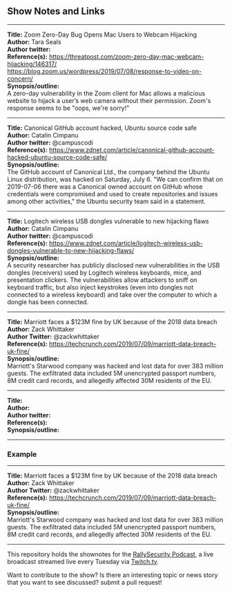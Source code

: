 ## Show Notes and Links

-----

**Title:** Zoom Zero-Day Bug Opens Mac Users to Webcam Hijacking  
**Author:** Tara Seals  
**Author twitter:**   
**Reference(s):** https://threatpost.com/zoom-zero-day-mac-webcam-hijacking/146317/  
https://blog.zoom.us/wordpress/2019/07/08/response-to-video-on-concern/  
**Synopsis/outline:**  
A zero-day vulnerability in the Zoom client for Mac allows a malicious website to hijack a user’s web camera without their permission. Zoom's response seems to be "oops, we're sorry!"  

-----

**Title:** Canonical GitHub account hacked, Ubuntu source code safe  
**Author:** Catalin Cimpanu  
**Author twitter:** @campuscodi  
**Reference(s):** https://www.zdnet.com/article/canonical-github-account-hacked-ubuntu-source-code-safe/  
**Synopsis/outline:**  
The GitHub account of Canonical Ltd., the company behind the Ubuntu Linux distribution, was hacked on Saturday, July 6. "We can confirm that on 2019-07-06 there was a Canonical owned account on GitHub whose credentials were compromised and used to create repositories and issues among other activities," the Ubuntu security team said in a statement.

-----

**Title:** Logitech wireless USB dongles vulnerable to new hijacking flaws  
**Author:** Catalin Cimpanu  
**Author twitter:** @campuscodi  
**Reference(s):** https://www.zdnet.com/article/logitech-wireless-usb-dongles-vulnerable-to-new-hijacking-flaws/  
**Synopsis/outline:**  
A security researcher has publicly disclosed new vulnerabilities in the USB dongles (receivers) used by Logitech wireless keyboards, mice, and presentation clickers. The vulnerabilities allow attackers to sniff on keyboard traffic, but also inject keystrokes (even into dongles not connected to a wireless keyboard) and take over the computer to which a dongle has been connected.

-----

**Title:** Marriott faces a $123M fine by UK because of the 2018 data breach  
**Author:** Zack Whittaker  
**Author Twitter:** @zackwhittaker  
**Reference(s):** https://techcrunch.com/2019/07/09/marriott-data-breach-uk-fine/  
**Synopsis/outline:**  
Marriott's Starwood company was hacked and lost data for over 383 million guests. The exfiltrated data included 5M unencrypted passport numbers, 8M credit card records, and allegedly affected 30M residents of the EU.

-----

**Title:**  
**Author:**  
**Author twitter:**  
**Reference(s):**  
**Synopsis/outline:**  

-----

### Example

-----

**Title:** Marriott faces a $123M fine by UK because of the 2018 data breach  
**Author:** Zack Whittaker  
**Author Twitter:** @zackwhittaker  
**Reference(s):** https://techcrunch.com/2019/07/09/marriott-data-breach-uk-fine/  
**Synopsis/outline:**  
Marriott's Starwood company was hacked and lost data for over 383 million guests. The exfiltrated data included 5M unencrypted passport numbers, 8M credit card records, and allegedly affected 30M residents of the EU.



-----

This repository holds the shownotes for the [RallySecurity Podcast](https://rallysecurity.com), a live broadcast streamed live every Tuesday via [Twitch.tv](https://twitch.tv/rallysecurity).

Want to contribute to the show? Is there an interesting topic or news  story that you want to see discussed? submit a pull request!